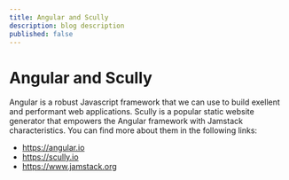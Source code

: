 ```yaml
---
title: Angular and Scully
description: blog description
published: false
---
```


# Angular and Scully
Angular is a robust Javascript framework that we can use to build exellent and performant web applications.
Scully is a popular static website generator that empowers the Angular framework with Jamstack characteristics.
You can find more about them in the following links:
- https://angular.io
- https://scully.io
- https://www.jamstack.org
